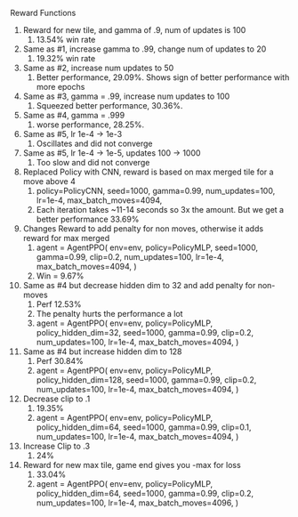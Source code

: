 Reward Functions
1. Reward for new tile, and gamma of .9, num of updates is 100
   1. 13.54% win rate
2. Same as #1, increase gamma to .99, change num of updates to 20
   1. 19.32% win rate
3. Same as #2, increase num updates to 50
   1. Better performance, 29.09%. Shows sign of better performance with more epochs
4. Same as #3, gamma = .99, increase num updates to 100
   1. Squeezed better performance, 30.36%. 
5. Same as #4, gamma = .999
   1. worse performance, 28.25%.
6. Same as #5, lr 1e-4 -> 1e-3
   1. Oscillates and did not converge
7. Same as #5, lr 1e-4 -> 1e-5, updates 100 -> 1000
   1. Too slow and did not converge
8. Replaced Policy with CNN, reward is based on max merged tile for a move above 4
   1. policy=PolicyCNN,
        seed=1000,
        gamma=0.99,
        num_updates=100,
        lr=1e-4,
        max_batch_moves=4094,
   2. Each iteration takes ~11-14 seconds so 3x the amount. But we get a better performance 33.69%
9. Changes Reward to add penalty for non moves, otherwise it adds reward for max merged
   1.  agent = AgentPPO(
        env=env,
        policy=PolicyMLP,
        seed=1000,
        gamma=0.99,
        clip=0.2,
        num_updates=100,
        lr=1e-4,
        max_batch_moves=4094,
    )
   2. Win = 9.67%
10. Same as #4 but decrease hidden dim to 32 and add penalty for non-moves
    1.  Perf 12.53% 
    2.  The penalty hurts the performance a lot
    3.  agent = AgentPPO(
        env=env,
        policy=PolicyMLP,
        policy_hidden_dim=32,
        seed=1000,
        gamma=0.99,
        clip=0.2,
        num_updates=100,
        lr=1e-4,
        max_batch_moves=4094,
    )
11. Same as #4 but increase hidden dim to 128
    1.  Perf 30.84% 
    2.  agent = AgentPPO(
        env=env,
        policy=PolicyMLP,
        policy_hidden_dim=128,
        seed=1000,
        gamma=0.99,
        clip=0.2,
        num_updates=100,
        lr=1e-4,
        max_batch_moves=4094,
    )
12. Decrease clip to .1
    1.  19.35%
    2.  agent = AgentPPO(
        env=env,
        policy=PolicyMLP,
        policy_hidden_dim=64,
        seed=1000,
        gamma=0.99,
        clip=0.1,
        num_updates=100,
        lr=1e-4,
        max_batch_moves=4094,
    )
13. Increase Clip to .3
    1.  24%
14. Reward for new max tile, game end gives you -max for loss
    1.  33.04%
    2.  agent = AgentPPO(
        env=env,
        policy=PolicyMLP,
        policy_hidden_dim=64,
        seed=1000,
        gamma=0.99,
        clip=0.2,
        num_updates=100,
        lr=1e-4,
        max_batch_moves=4096,
    )
